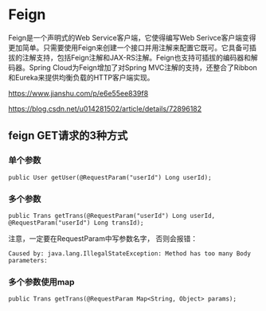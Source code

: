 # Feign
Feign是一个声明式的Web Service客户端，它使得编写Web Serivce客户端变得更加简单。只需要使用Feign来创建一个接口并用注解来配置它既可。它具备可插拔的注解支持，包括Feign注解和JAX-RS注解。Feign也支持可插拔的编码器和解码器。Spring Cloud为Feign增加了对Spring MVC注解的支持，还整合了Ribbon和Eureka来提供均衡负载的HTTP客户端实现。

https://www.jianshu.com/p/e6e55ee839f8

https://blog.csdn.net/u014281502/article/details/72896182


## feign GET请求的3种方式
### 单个参数
```
public User getUser(@RequestParam("userId") Long userId);
```

### 多个参数

```
public Trans getTrans(@RequestParam("userId") Long userId, @RequestParam("userId") Long transId);
```

注意，一定要在RequestParam中写参数名字， 否则会报错：

```
Caused by: java.lang.IllegalStateException: Method has too many Body parameters:
```

### 多个参数使用map

```
public Trans getTrans(@RequestParam Map<String, Object> params);
```


